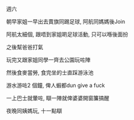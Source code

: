 週六

朝早家姐一早出去賣旗同踢足球, 阿航同媽媽後Join

阿航太細個, 跟唔到家姐啲足球活動, 只可以喺後面扮

之後幫爸爸打氣

玩完又跟家姐同學一齊去公園玩咗陣

然後食麥當勞, 食完坐的士直踩游泳池

游水游咗2 個鐘, 俾人蝦都dun give a fuck

一上巴士就暈咗, 瞓一陣就俾婆婆開窗簾搞醒

夜晚同姨媽玩, 十一點瞓
